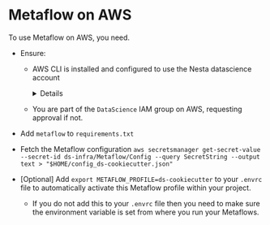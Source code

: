 # Metaflow on AWS

To use Metaflow on AWS, you need.

-   Ensure:

    -   AWS CLI is installed and configured to use the Nesta datascience account

        <details>

        -   **Install** - `pip install awscli`

        -   **Configure**

            Fetch (or generate) security credentials from the AWS dashboard by clicking "Create access key".

            Run `aws configure`, inputting the access key ID and secret access key ID you just generated when prompted.

            In addition you should set the default region name to `eu-west-2` and the default output format to `json`.

            AWS provide a more detailed guide [here](https://docs.aws.amazon.com/cli/latest/userguide/cli-configure-quickstart.html#cli-configure-quickstart-config).

        </details>

    -   You are part of the `DataScience` IAM group on AWS, requesting approval if not.

-   Add `metaflow` to `requirements.txt`
-   Fetch the Metaflow configuration `aws secretsmanager get-secret-value --secret-id ds-infra/Metaflow/Config --query SecretString --output text > "$HOME/config_ds-cookiecutter.json"`
-   [Optional] Add `export METAFLOW_PROFILE=ds-cookiecutter` to your `.envrc` file to automatically activate this Metaflow profile within your project.
    -   If you do not add this to your `.envrc` file then you need to make sure the environment variable is set from where you run your Metaflows.
